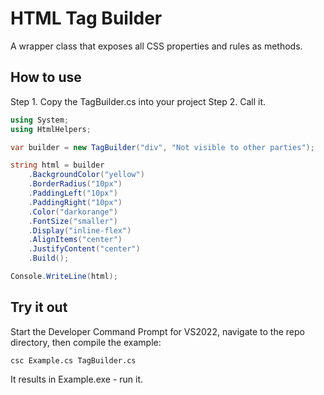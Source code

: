 # HTML Tag Builder

A wrapper class that exposes all CSS properties and rules as methods.

## How to use

Step 1.  Copy the TagBuilder.cs into your project
Step 2.  Call it.

```csharp
using System;
using HtmlHelpers;

var builder = new TagBuilder("div", "Not visible to other parties");

string html = builder
    .BackgroundColor("yellow")
    .BorderRadius("10px")
    .PaddingLeft("10px")
    .PaddingRight("10px")
    .Color("darkorange")
    .FontSize("smaller")
    .Display("inline-flex")
    .AlignItems("center")
    .JustifyContent("center")
    .Build();

Console.WriteLine(html);
```

## Try it out
Start the Developer Command Prompt for VS2022, navigate to the repo directory, then compile the example:

`csc Example.cs TagBuilder.cs`

It results in Example.exe - run it.